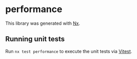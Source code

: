 # performance

This library was generated with [Nx](https://nx.dev).

## Running unit tests

Run `nx test performance` to execute the unit tests via [Vitest](https://vitest.dev/).
